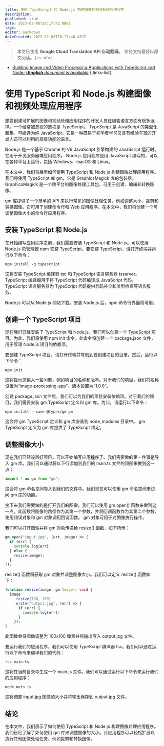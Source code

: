 ```yaml
---
title: 使用 TypeScript 和 Node.js 构建图像和视频处理应用程序
description: 
published: true
date: 2023-02-08T20:17:42.089Z
tags: 
editor: markdown
dateCreated: 2023-02-08T20:17:40.459Z
---
```


> 本文已使用 **Google Cloud Translation API 自动翻译**。
某些文档最好以原文阅读。{.is-info}



- [Building Image and Video Processing Applications with TypeScript and Node.js***English** document is available*](/en/Knowledge-base/TypeScript/building-image-and-video-processing-applications-with-typescript-and-node-js)
{.links-list}


# 使用 TypeScript 和 Node.js 构建图像和视频处理应用程序

想要创建可扩展的图像和视频处理应用程序的开发人员在编程语言方面有很多选择。一个经常被忽视的选项是 TypeScript。 TypeScript 是 JavaScript 的类型化超集，可编译为纯 JavaScript。它是一种既易于初学者学习又具有经验丰富的开发人员可以利用的高级功能的语言。

Node.js 是一个基于 Chrome 的 V8 JavaScript 引擎构建的 JavaScript 运行时。它用于开发服务器端应用程序。 Node.js 应用程序是用 JavaScript 编写的，可以在各种平台上运行，包括 Windows、macOS 和 Linux。

在本文中，我们将展示如何使用 TypeScript 和 Node.js 构建图像处理应用程序。我们将使用 TypeScript 库 gm，它是 GraphicsMagick 库的包装器。 GraphicsMagick 是一个跨平台的图像处理工具包，可用于创建、编辑和转换图像。

gm 库提供了一个简单的 API 来执行常见的图像处理任务，例如调整大小、裁剪和转换图像。它可用于创建命令行和 Web 应用程序。在本文中，我们将创建一个可调整图像大小的命令行应用程序。

## 安装 TypeScript 和 Node.js

在开始编写应用程序之前，我们需要安装 TypeScript 和 Node.js。可以使用 Node.js 包管理器 npm 安装 TypeScript。要安装 TypeScript，请打开终端并运行以下命令：

```
npm install -g typescript
```

这将安装 TypeScript 编译器 tsc 和 TypeScript 语言服务器 tsserver。 TypeScript 编译器用于将 TypeScript 代码编译成 JavaScript 代码。 TypeScript 语言服务器为 TypeScript 代码提供代码补全和类型检查等语言服务。

Node.js 可以从 Node.js 网站下载。安装 Node.js 后，npm 命令行界面将可用。

## 创建一个 TypeScript 项目

现在我们已经安装了 TypeScript 和 Node.js，我们可以创建一个 TypeScript 项目。为此，我们将使用 npm init 命令。此命令将创建一个 package.json 文件，用于管理 Node.js 项目的依赖项。

要创建 TypeScript 项目，请打开终端并导航到要创建项目的目录。然后，运行以下命令：

```
npm init
```

这将提示您输入一些问题，例如项目的名称和版本。对于我们的项目，我们将名称设置为“image-processing-app”，版本设置为“1.0.0”。

创建 package.json 文件后，我们可以为我们的项目安装依赖项。对于我们的项目，我们需要安装 gm TypeScript 定义和 gm 库。为此，请运行以下命令：

```
npm install --save @types/gm gm
```

这会将 gm TypeScript 定义和 gm 库安装到 node_modules 目录中。 gm TypeScript 定义为 gm 库提供了 TypeScript 绑定。

## 调整图像大小

现在我们已经设置好项目，可以开始编写应用程序了。我们需要做的第一件事是导入 gm 库。我们可以通过将以下行添加到我们的 main.ts 文件的顶部来做到这一点：

```typescript
import * as gm from "gm";
```

这会将 gm 命名空间导入到我们的文件中。我们现在可以使用 gm 命名空间来访问 gm 库的功能。

接下来我们需要做的是打开我们的图像。我们可以使用 gm.open() 函数来做到这一点。此函数将图像的路径作为其第一个参数，并将回调函数作为其第二个参数。使用错误对象和 gm 对象调用回调函数。 gm 对象可用于对图像执行操作。

我们可以打开图像并将 gm 对象传递给 resize() 函数，如下所示：

```typescript
gm.open("input.jpg", (err, image) => {
  if (err) {
    console.log(err);
  } else {
    resize(image);
  }
});
```

resize() 函数将获取 gm 对象并调整图像大小。我们可以定义 resize() 函数如下：

```typescript
function resize(image: gm.Image): void {
  image
    .resize(100, 100)
    .write("output.jpg", (err) => {
      if (err) {
        console.log(err);
      }
    });
}
```

此函数会将图像调整为 100x100 像素并将输出写入 output.jpg 文件。

要运行我们的应用程序，我们可以使用 TypeScript 编译器 tsc。我们可以通过运行以下命令来编译我们的代码：

```
tsc main.ts
```

这将在当前目录中生成一个 main.js 文件。我们可以通过运行以下命令来运行我们的应用程序：

```
node main.js
```

这将调整 input.jpg 图像的大小并将输出保存到 output.jpg 文件。

## 结论

在本文中，我们展示了如何使用 TypeScript 和 Node.js 构建图像处理应用程序。我们已经了解了如何使用 gm 库来调整图像的大小。此应用程序可以轻松扩展以执行其他图像处理任务，例如裁剪和转换图像。